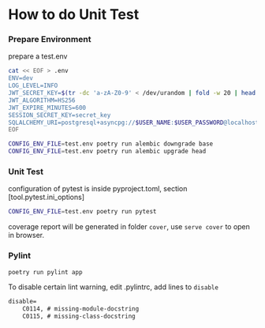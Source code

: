 # How to do Unit Test

### Prepare Environment
prepare a test.env
```bash
cat << EOF > .env
ENV=dev
LOG_LEVEL=INFO
JWT_SECRET_KEY=$(tr -dc 'a-zA-Z0-9' < /dev/urandom | fold -w 20 | head -n 1)
JWT_ALGORITHM=HS256
JWT_EXPIRE_MINUTES=600
SESSION_SECRET_KEY=secret_key
SQLALCHEMY_URI=postgresql+asyncpg://$USER_NAME:$USER_PASSWORD@localhost:5432/${DB_NAME}_test
EOF

CONFIG_ENV_FILE=test.env poetry run alembic downgrade base
CONFIG_ENV_FILE=test.env poetry run alembic upgrade head
```


### Unit Test
configuration of pytest is inside pyproject.toml, section \[tool.pytest.ini_options\]
```bash
CONFIG_ENV_FILE=test.env poetry run pytest
```
coverage report will be generated in folder `cover`, use `serve cover` to open in browser.

### Pylint

```bash
poetry run pylint app
```

To disable certain lint warning, edit .pylintrc, add lines to `disable`
```txt
disable=
    C0114, # missing-module-docstring
    C0115, # missing-class-docstring
```
